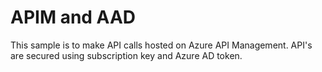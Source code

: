 # APIM and AAD
This sample is to make API calls hosted on Azure API Management. API's are secured using subscription key and Azure AD token.
